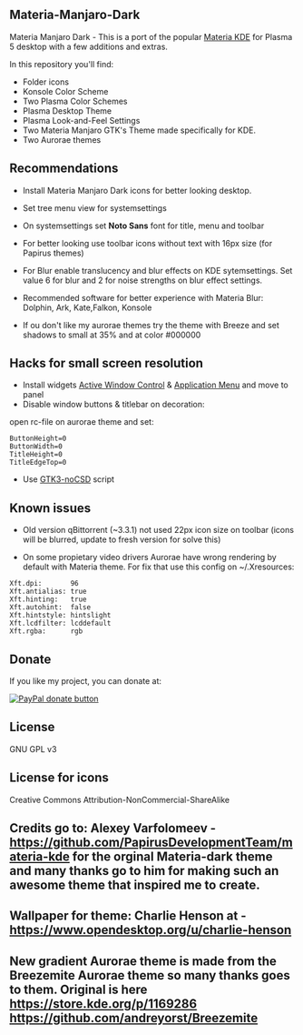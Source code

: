  
## Materia-Manjaro-Dark

Materia Manjaro Dark - This is a port of the popular [Materia KDE](https://github.com/PapirusDevelopmentTeam/materia-kde) for Plasma 5 desktop with a few additions and extras. 

In this repository you'll find:

- Folder icons
- Konsole Color Scheme
- Two Plasma Color Schemes
- Plasma Desktop Theme
- Plasma Look-and-Feel Settings
- Two Materia Manjaro GTK's Theme made specifically for KDE.
- Two Aurorae themes

## Recommendations

- Install Materia Manjaro Dark icons for better looking desktop.

- Set tree menu view for systemsettings

- On systemsettings set **Noto Sans** font for title, menu and toolbar

- For better looking use toolbar icons without text with 16px size (for Papirus themes)

- For Blur enable translucency and blur effects on KDE sytemsettings. Set value 6 for blur and 2 for noise strengths on blur effect settings.

- Recommended software for better experience with Materia Blur: Dolphin, Ark, Kate,Falkon, Konsole

- If ou don't like my aurorae themes try the theme with Breeze and set shadows to small at 35% and at color #000000

## Hacks for small screen resolution

- Install widgets [Active Window Control](https://github.com/kotelnik/plasma-applet-active-window-control) & [Application Menu](https://cgit.kde.org/plasma-workspace.git/tree/applets/appmenu) and move to panel
- Disable window buttons & titlebar on decoration:

open rc-file on aurorae theme and set:
```
ButtonHeight=0
ButtonWidth=0
TitleHeight=0
TitleEdgeTop=0
```
- Use [GTK3-noCSD](https://github.com/PCMan/gtk3-nocsd) script 

## Known issues

- Old version qBittorrent (~3.3.1) not used 22px icon size on toolbar (icons will be blurred, update to fresh version for solve this)

- On some propietary video drivers Aurorae have wrong rendering by default with Materia theme. For fix that use this config on ~/.Xresources:

```
Xft.dpi:       96
Xft.antialias: true
Xft.hinting:   true
Xft.autohint:  false
Xft.hintstyle: hintslight
Xft.lcdfilter: lcddefault
Xft.rgba:      rgb 
```

## Donate

If you like my project, you can donate at:

<span class="paypal"><a href="https://www.paypal.me/freefreeno" title="Donate to this project using Paypal"><img src="https://www.paypalobjects.com/webstatic/mktg/Logo/pp-logo-100px.png" alt="PayPal donate button" /></a></span>


## License

GNU GPL v3

## License for icons

Creative Commons Attribution-NonCommercial-ShareAlike

## Credits go to: Alexey Varfolomeev - https://github.com/PapirusDevelopmentTeam/materia-kde for the orginal Materia-dark theme and many thanks go to him for making such an awesome theme that inspired me to create.

## Wallpaper for theme: Charlie Henson at - https://www.opendesktop.org/u/charlie-henson

## New gradient Aurorae theme is made from the Breezemite Aurorae theme so many thanks goes to them. Original is here https://store.kde.org/p/1169286                                                            https://github.com/andreyorst/Breezemite
